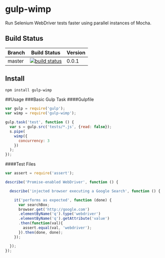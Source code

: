 # gulp-wimp
Run Selenium WebDriver tests faster using parallel instances of Mocha.

## Build Status
Branch  | Build Status | Version
------- | ------------ | ----
 master | [![build status](https://travis-ci.org/appnexus/gulp-wimp.png?branch=master)](https://travis-ci.org/appnexus/gulp-wimp?branch=master)  | 0.0.1

## Install
```bash
npm install gulp-wimp
```
##Usage
###Basic Gulp Task
####Gulpfile
```javascript
var gulp = require('gulp');
var wimp = require('gulp-wimp');

gulp.task('test', function () {
  var s = gulp.src('tests/*.js', {read: false});
  s.pipe(
    wimp({
      concurrency: 3
    })
  );
});
```
####Test Files
```javascript
var assert = require('assert');

describe('Promise-enabled WebDriver', function () {

  describe('injected browser executing a Google Search', function () {

    it('performs as expected', function (done) {
      var searchBox;
      browser.get('http://google.com')
      .elementByName('q').type('webdriver')
      .elementByName('q').getAttribute('value')
      .then(function(val){
        assert.equal(val, 'webdriver');
      }).then(done, done);
    });

  });
});

```
